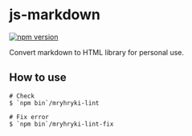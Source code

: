 # js-markdown

[![npm version](https://badge.fury.io/js/@mryhryki%2Flint.svg)](https://badge.fury.io/js/@mryhryki%2Flint)

Convert markdown to HTML library for personal use.

## How to use

```shell
# Check
$ `npm bin`/mryhryki-lint

# Fix error 
$ `npm bin`/mryhryki-lint-fix
```
